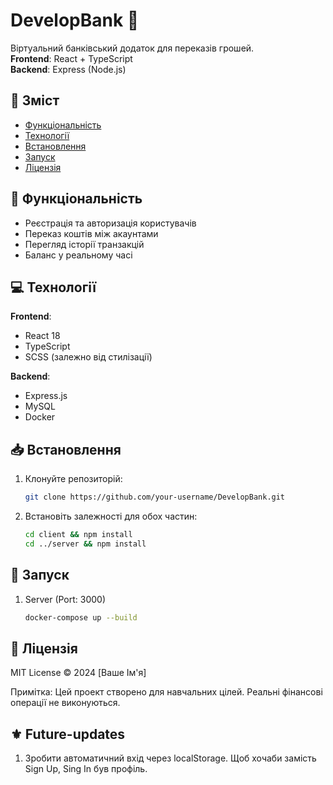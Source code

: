 # DevelopBank 🏦

Віртуальний банківський додаток для переказів грошей.  
**Frontend**: React + TypeScript  
**Backend**: Express (Node.js)

## 🔹 Зміст

- [Функціональність](#функціональність)
- [Технології](#технології)
- [Встановлення](#встановлення)
- [Запуск](#запуск)
- [Ліцензія](#ліцензія)

## 🚀 Функціональність

- Реєстрація та авторизація користувачів
- Переказ коштів між акаунтами
- Перегляд історії транзакцій
- Баланс у реальному часі

## 💻 Технології

**Frontend**:

- React 18
- TypeScript
- SCSS (залежно від стилізації)

**Backend**:

- Express.js
- MySQL
- Docker

## 📥 Встановлення

1. Клонуйте репозиторій:
   ```bash
   git clone https://github.com/your-username/DevelopBank.git
   ```
2. Встановіть залежності для обох частин:
   ```bash
   cd client && npm install
   cd ../server && npm install
   ```

## 🏃 Запуск

1. Server (Port: 3000)

   ```bash
   docker-compose up --build
   ```

## 📜 Ліцензія

MIT License © 2024 [Ваше Ім'я]

Примітка: Цей проект створено для навчальних цілей. Реальні фінансові операції не виконуються.

## ⚜ Future-updates

1. Зробити автоматичний вхід через localStorage. Щоб хочаби замість Sign Up, Sing In був профіль.

